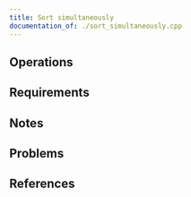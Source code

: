```yaml
---
title: Sort simultaneously
documentation_of: ./sort_simultaneously.cpp
---
```


## Operations

## Requirements

## Notes

## Problems

## References
